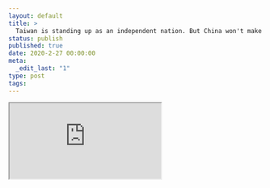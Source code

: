 ```yaml
---
layout: default
title: >
  Taiwan is standing up as an independent nation. But China won't make it easy
status: publish
published: true
date: 2020-2-27 00:00:00
meta:
  _edit_last: "1"
type: post
tags:
---
```

<div  id="qrcode"></div>
<div>
<iframe src="https://researchers.mq.edu.au/en/clippings/taiwan-is-standing-up-as-an-independent-nation-but-china-wont-mak">
</iframe>
</div>

<script type="text/javascript" src="{site.baseurl}/js/qr/qrcode.js"></script>
<script type="text/javascript">
new QRCode(document.getElementById("qrcode"), "https://researchers.mq.edu.au/en/clippings/taiwan-is-standing-up-as-an-independent-nation-but-china-wont-mak");
</script>
        
